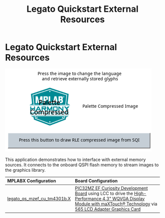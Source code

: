 ﻿---
parent: Example Applications
title: Legato Quickstart External Resources
nav_order: 5
---

# Legato Quickstart External Resources

![](./../../docs/images/legato_quickstart_ext_res.png)

This application demonstrates how to interface with external memory sources.  It connects to the onboard QSPI flash memory to stream images to the graphics library.

|MPLABX Configuration|Board Configuration|
|:-------------------|:------------------|
|[legato_qs_mzef_cu_tm4301b.X](./firmware/legato_qs_mzef_cu_tm4301b.X/readme.md)|[PIC32MZ EF Curiosity Development Board](https://www.microchip.com/DevelopmentTools/ProductDetails/PartNO/DM320209) using LCC to drive the [High-Performance 4.3" WQVGA Display Module with maXTouch® Technology](https://www.microchip.com/DevelopmentTools/ProductDetails/PartNO/AC320005-4) via [565 LCD Adapter Graphics Card](https://www.microchip.com/Developmenttools/ProductDetails/AC320212)|